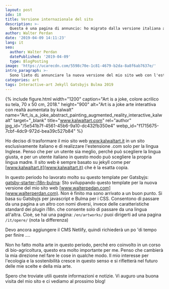 ```yaml
---
layout: post
idx: 18
title: Versione internazionale del sito
description: >-
  Questa è una pagina di annuncio: ho migrato dalla versione italiana a quella .com per il mio sito web. Ad ogni modo www.kalwaltart.it esiste ancora ma diventa il mio sito italiano.
author: Walter Perdan
date: '2019-04-09 14:11:23'
lang: it
seo:
  author: Walter Perdan
  datePublished: '2019-04-09'
  type: BlogPosting
image: 'https://ucarecdn.com/5598c70e-1c81-4679-b2da-8a8f6ab7637e/'
intro_paragraph: >-
  Sono lieto di annunciare la nuova versione del mio sito web con l'estensione (punto)com. Questo è fondamentalmente il mio vecchio sito kalwaltart.it ...
categories: art
tags: Interactive-art Jekyll Gatsbyjs Bulma 2019
---
```

{% include figure.html width="1200" caption="Art is a joke, colore acrilico su tela, 70 x 50 cm, 2018." height="900" alt="Art is a joke arte interattiva con realtà aumentata by kalwalt" name="Art_is_a_joke_abstract_painting_augmented_reality_interactive_kalwalt" target="_blank" title="www.kalwaltart.com" rel="author" jpg_id="/5e541b7f-4561-45b6-9a10-dc432fb350e4" webp_id="f1715675-7cbf-4dc9-972d-bea39c527b84" %}

Ho deciso di trasformare il mio sito web www.kalwaltart.it in un sito esclusivamente italiano e di realizzare l'estensione .com solo per la lingua Inglese. Penso che per un utente sia meglio, perché può scegliere la lingua giusta, e per un utente italiano in questo modo può scegliere la propria lingua madre. Il sito web è sempre basato su jekyll come per [www.kalwaltart.it](www.kalwaltart.it) che è la esatta copia.

In questo periodo ho lavorato molto su questo template per Gatsbyjs: [gatsby-starter-i18n-bulma](https://github.com/kalwalt/gatsby-starter-i18n-bulma): Sto sviluppando questo template per la nuova versione del mio sito web [www.walterpedan.com](www.walterperdan.com). Non è finito ma sono arrivato a un buon punto. Si basa su Gatsbyjs per javascript e Bulma per i CSS. Consentono di passare da una pagina a un altro con nomi diversi, invece delle caratteristiche standard dei plugin i18n. che consente solo di passare da una lingua all'altra. Cioè, se hai una pagina:
`/en/artworks/` puoi dirigerti ad una pagina `/it/opere/` (nota la differenza)

Devo ancora aggiungere il CMS Netlify, quindi richiederà un po 'di tempo per finire ....

Non ho fatto molta arte in questo periodo, perché ero coinvolto in un corso di bio-agricoltura, questo era molto importante per me. Penso che cambierà la mia direzione nel fare le cose in qualche modo. Il mio interesse per l'ecologia e la sostenibilità cresce in questo senso e si rifletterà nel futuro delle mie scelte e della mia arte.

Spero che troviate utili queste informazioni e notizie. Vi auguro una buona visita del mio sito e ci vediamo al prossimo blog!
